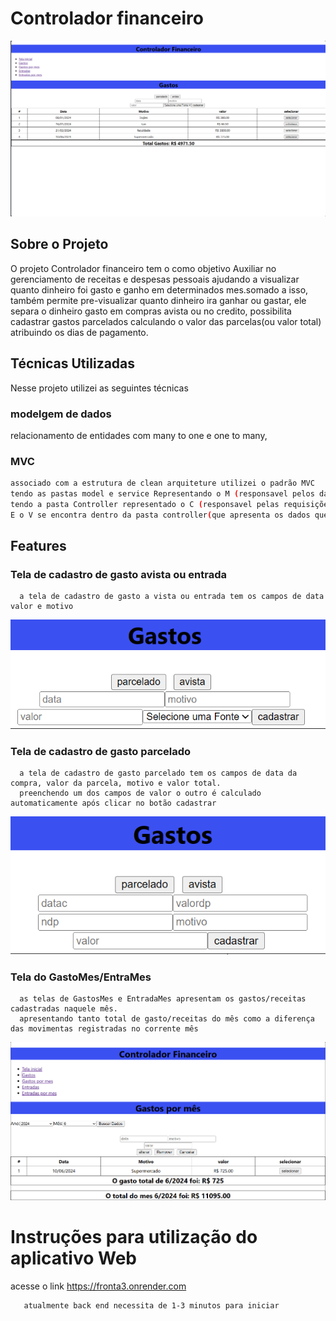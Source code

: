 # Controlador financeiro
![controlador](./assets/controlador.PNG?raw=true "controlador")

## Sobre o Projeto
O projeto Controlador financeiro tem o como objetivo Auxiliar no gerenciamento de receitas e despesas pessoais ajudando a visualizar quanto dinheiro foi gasto e ganho em determinados mes.somado a isso, também permite pre-visualizar quanto dinheiro ira ganhar ou gastar, ele separa o dinheiro gasto em compras avista ou no credito, possibilita cadastrar gastos parcelados calculando o valor das parcelas(ou valor total) atribuindo os dias de pagamento.

## Técnicas Utilizadas
Nesse projeto utilizei as seguintes técnicas

### modelgem de dados
relacionamento de entidades com many to one e one to many,


### MVC
```bash
associado com a estrutura de clean arquiteture utilizei o padrão MVC
tendo as pastas model e service Representando o M (responsavel pelos dados e o processamento de dados)
tendo a pasta Controller representado o C (responsavel pelas requisições e direcionamento )
E o V se encontra dentro da pasta controller(que apresenta os dados que o usurio usa/manipula)
```

 ## Features
 
 ### Tela de cadastro de gasto avista ou entrada
      a tela de cadastro de gasto a vista ou entrada tem os campos de data valor e motivo
  ![avista](./assets/Gastos.PNG?raw=true "avista")
      
 ### Tela de cadastro de gasto parcelado
      a tela de cadastro de gasto parcelado tem os campos de data da compra, valor da parcela, motivo e valor total.
      preenchendo um dos campos de valor o outro é calculado automaticamente após clicar no botão cadastrar 
 ![parceldo](./assets/Parcelado.PNG?raw=true "parceldo")

  ### Tela do GastoMes/EntraMes
      as telas de GastosMes e EntradaMes apresentam os gastos/receitas cadastradas naquele mês.
      apresentando tanto total de gasto/receitas do mês como a diferença das movimentas registradas no corrente mês
 ![gastosmes](./assets/GastosMes.PNG?raw=true "gastosmes")


# Instruções para utilização do aplicativo Web
 acesse o link https://fronta3.onrender.com
 
  ```bash
     atualmente back end necessita de 1-3 minutos para iniciar
 ```
